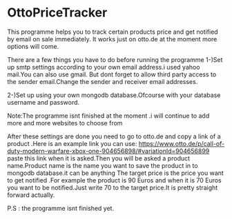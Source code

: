 # OttoPriceTracker
This programme helps you to track certain products price and get notified by email on sale immediately.
It works just on otto.de at the moment more options will come.

There are a few things you have to do before running the programme
1-)Set up smtp settings according to your own email address.i used yahoo mail.You can also use gmail. But dont forget to allow
third party access to the sender email.Change the sender and receiver email addresses.


2-)Set up using your own mongodb database.Ofcourse with your database username and password.

Note:The programme isnt finished at the moment .i will continue to add more and more websites to choose from

After these settings are done you need to go to otto.de and copy a link of a product .Here is an example link you can use: https://www.otto.de/p/call-of-duty-modern-warfare-xbox-one-904656898/#variationId=904656899
paste this link when it is asked.Then you will be asked a product name.Product name is the name you want to save the product in to mongodb database.it can be anything
The target price is the price you want to get notified .For example the product is 90 Euros and when it is 70 Euros you want to be notified.Just write 70 to the target price.It is pretty straight forward actually.

P.S : the programme isnt finished yet.


